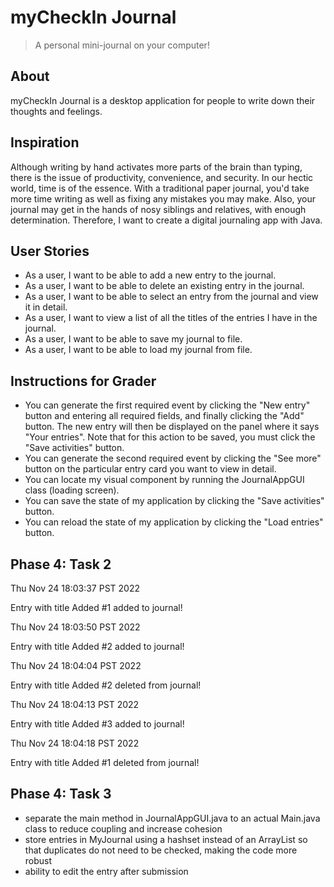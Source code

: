 # myCheckIn Journal
> A personal mini-journal on your computer!

## About
myCheckIn Journal is a desktop application for people to write down 
their thoughts and feelings.

## Inspiration
Although writing by hand activates more parts of the brain than typing,
there is the issue of productivity, convenience, and security. In our
hectic world, time is of the essence. With a traditional paper
journal, you'd take more time writing as well as fixing any mistakes you
may make. Also, your journal may get in the hands of nosy siblings and
relatives, with enough determination. Therefore, I want to create a digital
journaling app with Java.

## User Stories
- As a user, I want to be able to add a new entry to the journal.
- As a user, I want to be able to delete an existing entry in the journal.
- As a user, I want to be able to select an entry from the journal and view it
    in detail.
- As a user, I want to view a list of all the titles of the entries I have in the
journal.
- As a user, I want to be able to save my journal to file.
- As a user, I want to be able to load my journal from file.

## Instructions for Grader
- You can generate the first required event by clicking the "New entry" button and entering
all required fields, and finally clicking the "Add" button. The new entry will then be displayed on the panel where 
it says "Your entries". Note that for this action to be saved, you must click the "Save activities" button.
- You can generate the second required event by clicking the "See more" button on the particular
entry card you want to view in detail.
- You can locate my visual component by running the JournalAppGUI class (loading screen).
- You can save the state of my application by clicking the "Save activities" button.
- You can reload the state of my application by clicking the "Load entries" button.

## Phase 4: Task 2
Thu Nov 24 18:03:37 PST 2022

Entry with title Added #1 added to journal!

Thu Nov 24 18:03:50 PST 2022

Entry with title Added #2 added to journal!

Thu Nov 24 18:04:04 PST 2022

Entry with title Added #2 deleted from journal!

Thu Nov 24 18:04:13 PST 2022

Entry with title Added #3 added to journal!

Thu Nov 24 18:04:18 PST 2022

Entry with title Added #1 deleted from journal!

## Phase 4: Task 3
- separate the main method in JournalAppGUI.java to an actual Main.java class to reduce coupling and increase cohesion
- store entries in MyJournal using a hashset instead of an ArrayList so that duplicates do not need 
to be checked, making the code more robust
- ability to edit the entry after submission